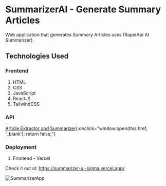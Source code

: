 # SummarizerAI - Generate Summary Articles

Web application that generates Summary Articles uses (RapidApi AI Summarizer).

## Technologies Used

### Frontend
1. HTML
2. CSS
3. JavaScript
4. ReactJS
5. TailwindCSS

### API
[Article Extractor and Summarizer](https://rapidapi.com/restyler/api/article-extractor-and-summarizer?utm_source=youtube.com%2FJavaScriptMastery&utm_medium=referral&utm_campaign=DevRel){:onclick="window.open(this.href, '_blank'); return false;"}
### Deployment
1. Frontend - Vercel

Check it out at: https://summarizer-ai-sigma.vercel.app/

![SummarizerApp](https://i.imgur.com/WAoY8AG.png)
